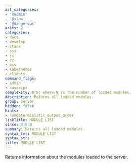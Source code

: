 ```yaml
---
acl_categories:
- '@admin'
- '@slow'
- '@dangerous'
arity: 2
categories:
- docs
- develop
- stack
- oss
- rs
- rc
- oss
- kubernetes
- clients
command_flags:
- admin
- noscript
complexity: O(N) where N is the number of loaded modules.
description: Returns all loaded modules.
group: server
hidden: false
hints:
- nondeterministic_output_order
linkTitle: MODULE LIST
since: 4.0.0
summary: Returns all loaded modules.
syntax_fmt: MODULE LIST
syntax_str: ''
title: MODULE LIST
---
```

Returns information about the modules loaded to the server.
